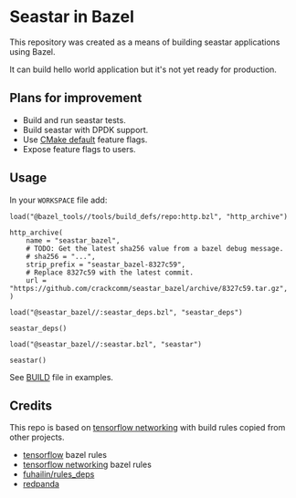 # Seastar in Bazel

This repository was created as a means of building seastar applications using Bazel.

It can build hello world application but it's not yet ready for production.

## Plans for improvement

* Build and run seastar tests.
* Build seastar with DPDK support.
* Use [CMake default](https://github.com/scylladb/seastar/blob/784bfdd8f745f6b2ac260e0098c8685e33a34475/CMakeLists.txt#L804-L806) feature flags.
* Expose feature flags to users.

## Usage

In your `WORKSPACE` file add:

```starlark
load("@bazel_tools//tools/build_defs/repo:http.bzl", "http_archive")

http_archive(
    name = "seastar_bazel",
    # TODO: Get the latest sha256 value from a bazel debug message.
    # sha256 = "...",
    strip_prefix = "seastar_bazel-8327c59",
    # Replace 8327c59 with the latest commit.
    url = "https://github.com/crackcomm/seastar_bazel/archive/8327c59.tar.gz",
)

load("@seastar_bazel//:seastar_deps.bzl", "seastar_deps")

seastar_deps()

load("@seastar_bazel//:seastar.bzl", "seastar")

seastar()
```

See [BUILD](https://github.com/crackcomm/seastar_bazel/blob/main/examples/BUILD) file in examples.

## Credits

This repo is based on [tensorflow networking](https://github.com/tensorflow/networking/) with build rules copied from other projects.

* [tensorflow](https://github.com/tensorflow/tensorflow/) bazel rules
* [tensorflow networking](https://github.com/tensorflow/networking/) bazel rules
* [fuhailin/rules_deps](https://github.com/fuhailin/rules_deps)
* [redpanda](https://github.com/redpanda-data/redpanda/blob/b5db3b3a96f04b0e17344ac23025377eeaeb374b/cmake/oss.cmake.in#L168)
